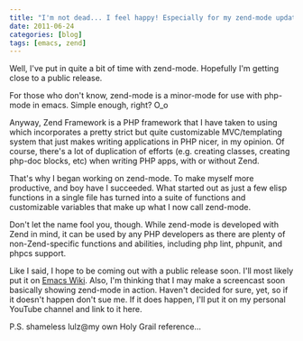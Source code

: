 ```yaml
---
title: "I'm not dead... I feel happy! Especially for my zend-mode updates!"
date: 2011-06-24
categories: [blog]
tags: [emacs, zend]
---
```

Well, I've put in quite a bit of time with zend-mode. Hopefully I'm getting close to a public release.
<!--more-->
For those who don't know, zend-mode is a minor-mode for use with php-mode in emacs. Simple enough, right? O_o

Anyway, Zend Framework is a PHP framework that I have taken to using which incorporates a pretty strict but quite customizable MVC/templating system that just makes writing applications in PHP nicer, in my opinion. Of course, there's a lot of duplication of efforts (e.g. creating classes, creating php-doc blocks, etc) when writing PHP apps, with or without Zend.

That's why I began working on zend-mode. To make myself more productive, and boy have I succeeded. What started out as just a few elisp functions in a single file has turned into a suite of functions and customizable variables that make up what I now call zend-mode.

Don't let the name fool you, though. While zend-mode is developed with Zend in mind, it can be used by any PHP developers as there are plenty of non-Zend-specific functions and abilities, including php lint, phpunit, and phpcs support.

Like I said, I hope to be coming out with a public release soon. I'll most likely put it on [Emacs Wiki](http://www.emacswiki.org/). Also, I'm thinking that I may make a screencast soon basically showing zend-mode in action. Haven't decided for sure, yet, so if it doesn't happen don't sue me. If it does happen, I'll put it on my personal YouTube channel and link to it here.

P.S. shameless lulz@my own Holy Grail reference...
